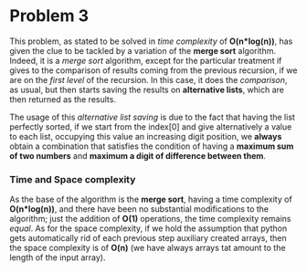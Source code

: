 # Problem 3

This problem, as stated to be solved in _time complexity_ of __O(n*log(n))__, has given the clue to be tackled by a 
variation of the __merge sort__ algorithm. Indeed, it is a _merge sort_ algorithm, except for the particular treatment 
if gives to the comparison of results coming from the previous recursion, if we are on the _first level_ of the
recursion. In this case, it does the _comparison_, as usual, but then starts saving the results on 
__alternative lists__, which are then returned as the results. 

The usage of this _alternative list saving_ is due to the fact that having the list perfectly sorted, if we start from
the index[0] and give alternatively a value to each list, occupying this value an increasing digit position, we 
__always__ obtain a combination that satisfies the condition of having a __maximum sum of two numbers__ and __maximum a
digit of difference between them__.  

### Time and Space complexity 
As the base of the algorithm is the __merge sort__, having a time complexity of __O(n*log(n))__, and there have been no
substantial modifications to the algorithm; just the addition of __O(1)__ operations, the time complexity remains 
_equal_. As for the space complexity, if we hold the assumption that python gets automatically rid of each previous 
step auxiliary created arrays, then the space complexity is of __O(n)__ (we have always arrays tat amount to the 
length of the input array).

